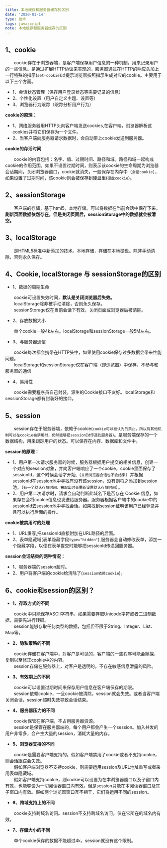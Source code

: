 ```yaml
---
title: 本地缓存和服务器缓存的区别
date: '2020-01-14'
type: 技术
tags: javascript
note: 本地缓存和服务器缓存的区别
---
```

## 1、cookie
&#8195;&#8195;cookie存在于浏览器端，是客户端保存用户信息的一种机制，用来记录用户的一些信息。是通过扩展HTTP协议来实现的，服务器通过在HTTP的响应头加上一行特殊的指示(`set-cookie`)以提示浏览器按照指示生成对应的cookie。主要用于以下三个方面。
+ 1、会话状态管理（保存用户登录状态等需要记录的信息）
+ 2、个性化设置（用户自定义主题、设置等）
+ 3、浏览器行为跟踪（跟踪分析用户行为）

**cookie的原理：**
+ 1、网络服务器用HTTP头向客户端发送cookies,在客户端，浏览器解析这cookies并将它们保存为一个文件。
+ 2、当客户端向服务器请求数据时，会自动带上cookie发送到服务器。

**cookie的存活时间**

&#8195;&#8195;cookie的内容包括：名字、值、过期时间、路径和域。路径和域一起构成cookie的作用范围。如果不设置过期时间，则表示该cookie的生命周期为浏览器会话期间，关闭浏览器窗口，cookie就消失，一般保存在内存中（`会话cookie`），如果设置了过期时间，该cookie则会被保存到硬盘里(`硬盘cookie`)。

## 2、sessionStorage
&#8195;&#8195;客户端的存储，基于html5，本地存储。可以将数据在当前会话中保存下来。**刷新页面数据依然存在，但是关闭页面后，sessionStorage中的数据就会被清空。**

## 3、localStorage
&#8195;&#8195;是HTML5标准中新添加的技术。本地存储，存储在本地硬盘。除非手动清除，否则永久保存。

## 4、Cookie, localStorage 与 sessionStorage的区别

+ 1、数据的周期生命

&#8195;&#8195;cookie可设置失效时间，**默认是关闭浏览器后失效。**<br>
&#8195;&#8195;localStorage除非被手动清除，否则永久保存。<br>
&#8195;&#8195;sessionStorage仅在当前会话下有效，关闭页面或浏览器后被清除。<br>
+ 2、存放数据大小

&#8195;&#8195;单个cookie一般4k左右。localStorage和sessionStorage一般5M左右。
+ 3、与服务器通信

&#8195;&#8195;cookie每次都会携带在HTTP头中，如果使用cookie保存过多数据会带来性能问题。<br>
&#8195;&#8195;localStorage和sessionStorage仅在客户端（即浏览器）中保存，不参与和服务器的通信
+ 4、易用性

&#8195;&#8195;cookie需要程序员自己封装，源生的Cookie接口不友好。localStorage和sessionStorage都有封装好的接口。

## 5、session
&#8195;&#8195;session存在于服务器端，依赖于cookie(`cookie可以被认为的禁止，所以有其他机制可以在cookie被禁用时，仍然能够把sessionId传递到服务器`)。是服务端保存的一个数据结构，用来跟踪用户的状态。可以保存在内存、数据库和文件中。<br>

**session的原理：**
+ 1、用户第一次请求服务器的时候，服务器根据用户提交的相关信息，创建一个对应的session对象，并向客户端响应了一个cookie，cookie里面保存了sessionId，这个时候会话才开始,（`关闭浏览器会话也不会结束`）并根据sessionId在session池中寻找有没有该session，没有则将之添加到session池。（`有一个默认存放时间，被取出时会重新设置默认存放时间`）。
+ 2、用户第二次请求时，请求会自动判断此域名下是否存在 Cookie 信息，如果存在会将cookie信息也发送给服务器。服务器根据客户端中的cookie中的sessionId去session池中寻找会话。如果找到session证明该用户已经登录并且可以执行后面的操作。

**cookie被禁用时的处理**
+ 1、URL重写,把sessionId直接附加在URL路径的后面。
+ 2、表单隐藏域(表单隐藏字段`type="hidden"`),服务器会自动修改表单，添加一个隐藏字段，以便在表单提交时能够把sessionId传递回服务器。

**session会话结束的两种情况：**
+ 1、服务器端的session超时。
+ 2、用户将客户端的cookie给清除了(`session依赖cookie`)。

## 6、cookie和session的区别？
+ **1、存取方式的不同**

&#8195;&#8195;cookie中只能保存ASCII字符串，如果需要存取Unicode字符或者二进制数据，需要先进行转码。<br>
&#8195;&#8195;session能够存取任何类型的数据，包括但不限于String、Integer、List、Map等。
+ **2、隐私策略的不同**

&#8195;&#8195;cookie存储在客户端中，对客户是可见的，客户端的一些程序可能会窥探、复制以至修正cookie中的内容。<br>
&#8195;&#8195;session存储在服务器上，对客户是透明的，不存在敏感信息泄露的风险。
+ **3、有效期上的不同**

&#8195;&#8195;cookie可以设置过期时间来保存用户信息在客户端保存的期限。<br>
&#8195;&#8195;session依赖cookie，一旦cookie被清除，session就会失效。或者当客户端关闭会话，session超时失效导致会话结束。
+ **4、服务器压力的不同**

&#8195;&#8195;cookie保管在客户端，不占用服务器资源。<br>
&#8195;&#8195;session是保管在服务器端的，每个用户都会产生一个session。加入并发的用户非常多，会产生大量的session，消耗大量的内存。

+ **5、浏览器支持的不同**

&#8195;&#8195;cookie是需要客户端支持的。假如客户端禁用了cookie或者不支持cookie，则会话跟踪会失效。<br>
&#8195;&#8195;假如客户端浏览器不支持cookie，则需要运用session及URL地址重写或者采用表单隐藏域。<br>
&#8195;&#8195;假如客户端支持cookie，则cookie可以设置为在本浏览器窗口以及子窗口内有效，也能够设为一切阅读器窗口内有效。但是session只能在本阅读器窗口及其子窗口内有效。假如两个浏览器窗口互不相干，它们将运用不同的session。
+ **6、跨域支持上的不同**

&#8195;&#8195;cookie支持跨域名访问。session不支持跨域名访问。仅在它所在的域名内有效。

+ **7、存储大小的不同**

&#8195;&#8195;单个cookie保存的数据不能超过4k，session就没有这个限制。

<Valine></Valine>